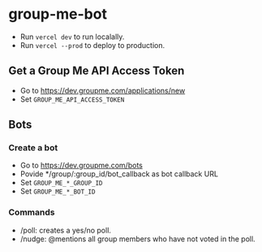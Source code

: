 # group-me-bot

- Run `vercel dev` to run localally.
- Run `vercel --prod` to deploy to production.

## Get a Group Me API Access Token

- Go to https://dev.groupme.com/applications/new
- Set `GROUP_ME_API_ACCESS_TOKEN`

## Bots

### Create a bot

- Go to https://dev.groupme.com/bots
- Povide \*/group/:group_id/bot_callback as bot callback URL
- Set `GROUP_ME_*_GROUP_ID`
- Set `GROUP_ME_*_BOT_ID`

### Commands

- /poll: creates a yes/no poll.
- /nudge: @mentions all group members who have not voted in the poll.
